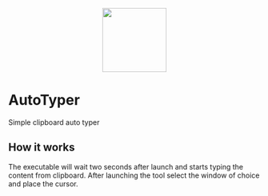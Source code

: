 <p align="center">
  <img width="128" height="128" src="https://file.lahmer.eu/autotyper_icon.png">
</p>

# AutoTyper
Simple clipboard auto typer

## How it works
The executable will wait two seconds after launch and starts typing the content from clipboard.
After launching the tool select the window of choice and place the cursor.
